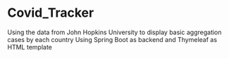 # Covid_Tracker
Using the data from John Hopkins University to display basic aggregation cases by each country 
Using Spring Boot as backend and Thymeleaf as HTML template
